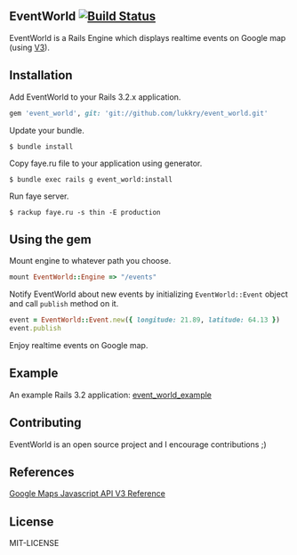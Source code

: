 EventWorld [![Build Status](https://secure.travis-ci.org/lukkry/event_world.png?branch=master)](http://travis-ci.org/lukkry/event_world)
---------
EventWorld is a Rails Engine which displays realtime events on Google map (using [V3](https://developers.google.com/maps/documentation/javascript/reference)).

Installation
-----------
Add EventWorld to your Rails 3.2.x application.

```ruby
gem 'event_world', git: 'git://github.com/lukkry/event_world.git'
```

Update your bundle.

    $ bundle install

Copy faye.ru file to your application using generator.

    $ bundle exec rails g event_world:install
    
Run faye server.

    $ rackup faye.ru -s thin -E production

Using the gem
------------
Mount engine to whatever path you choose.

```ruby
mount EventWorld::Engine => "/events"
```

Notify EventWorld about new events by initializing `EventWorld::Event` object and call `publish` method on it.

```ruby
event = EventWorld::Event.new({ longitude: 21.89, latitude: 64.13 })
event.publish
```

Enjoy realtime events on Google map.

Example
-------
An example Rails 3.2 application: [event_world_example](http://github.com/lukkry/event_world_example)

Contributing
-----------
EventWorld is an open source project and I encourage contributions ;)

References
----------
[Google Maps Javascript API V3 Reference](https://developers.google.com/maps/documentation/javascript/reference)

License
-------
MIT-LICENSE
